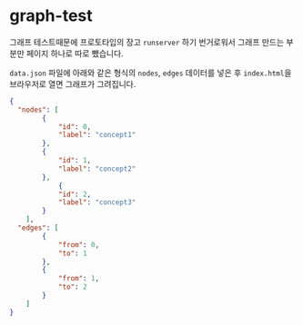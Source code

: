 # graph-test

그래프 테스트때문에 프로토타입의 장고 `runserver` 하기 번거로워서 그래프 만드는 부분만 페이지 하나로 따로 뺐습니다.

`data.json` 파일에 아래와 같은 형식의 `nodes`,  `edges` 데이터를 넣은 후 `index.html`을 브라우저로 열면 그래프가 그려집니다.



```json
{
  "nodes": [
        {
            "id": 0,
            "label": "concept1"
        },
        {
            "id": 1,
            "label": "concept2"
        },
            {
            "id": 2,
            "label": "concept3"
        }
    ],
  "edges": [
        {
            "from": 0,
            "to": 1
        },
        {
            "from": 1,
            "to": 2
        }
    ]
}
```




